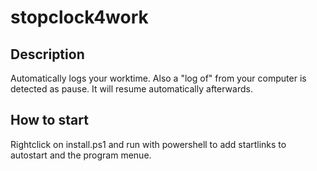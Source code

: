 # stopclock4work
## Description
Automatically logs your worktime. Also a "log of" from your computer is detected as pause. It will resume automatically afterwards.


## How to start
Rightclick on install.ps1 and run with powershell to add startlinks to autostart and the program menue.

